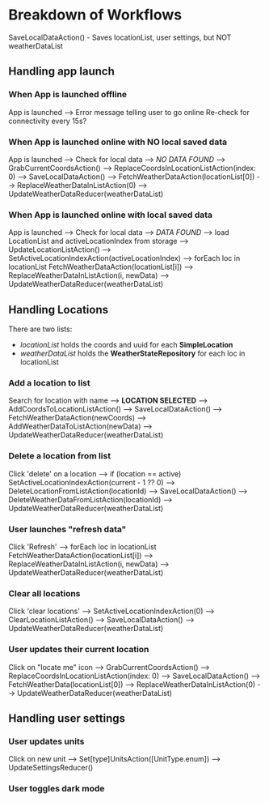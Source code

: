 # Breakdown of Workflows 

SaveLocalDataAction() - Saves locationList, user settings, but NOT weatherDataList


## Handling app launch

### When App is launched offline
App is launched --> Error message telling user to go online
Re-check for connectivity every 15s?


### When App is launched online with NO local saved data
App is launched --> 
Check for local data --> 
*NO DATA FOUND* -->
GrabCurrentCoordsAction() --> 
ReplaceCoordsInLocationListAction(index: 0) --> 
SaveLocalDataAction() --> 
FetchWeatherDataAction(locationList[0]) --> 
ReplaceWeatherDataInListAction(0) --> 
UpdateWeatherDataReducer(weatherDataList)


### When App is launched online with local saved data
App is launched --> 
Check for local data --> 
*DATA FOUND* -->
load LocationList and activeLocationIndex from storage --> 
UpdateLocationListAction() --> 
SetActiveLocationIndexAction(activeLocationIndex) -->
forEach loc in locationList 
   FetchWeatherDataAction(locationList[i]) --> 
   ReplaceWeatherDataInListAction(i, newData)  -->
UpdateWeatherDataReducer(weatherDataList)


## Handling Locations
There are two lists: 
 - *locationList* holds the coords and uuid for each **SimpleLocation**
 - *weatherDataList* holds the **WeatherStateRepository** for each loc in locationList


### Add a location to list
Search for location with name --> 
**LOCATION SELECTED** -->
AddCoordsToLocationListAction() --> 
SaveLocalDataAction() --> 
FetchWeatherDataAction(newCoords) --> 
AddWeatherDataToListAction(newData) -->  
UpdateWeatherDataReducer(weatherDataList)


### Delete a location from list
Click 'delete' on a location --> 
if (location == active) SetActiveLocationIndexAction(current - 1 ?? 0) --> 
DeleteLocationFromListAction(locationId) --> 
SaveLocalDataAction() -->  
DeleteWeatherDataFromListAction(locationId) --> 
UpdateWeatherDataReducer(weatherDataList)


### User launches "refresh data"
Click 'Refresh' --> 
forEach loc in locationList
  FetchWeatherDataAction(locationList[i]) --> 
  ReplaceWeatherDataInListAction(i, newData) --> 
UpdateWeatherDataReducer(weatherDataList)


### Clear all locations
Click 'clear locations' --> 
SetActiveLocationIndexAction(0) --> 
ClearLocationListAction() --> <!-- delete all entries except [0] -->
SaveLocalDataAction() --> 
UpdateWeatherDataReducer(weatherDataList)


### User updates their current location
Click on "locate me" icon --> 
GrabCurrentCoordsAction() --> 
ReplaceCoordsInLocationListAction(index: 0)  --> 
SaveLocalDataAction() --> 
FetchWeatherData(locationList[0]) --> 
ReplaceWeatherDataInListAction(0) --> 
UpdateWeatherDataReducer(weatherDataList)

## Handling user settings

### User updates units
Click on new unit -->
Set[type]UnitsAction([UnitType.enum]) -->
UpdateSettingsReducer()

### User toggles dark mode